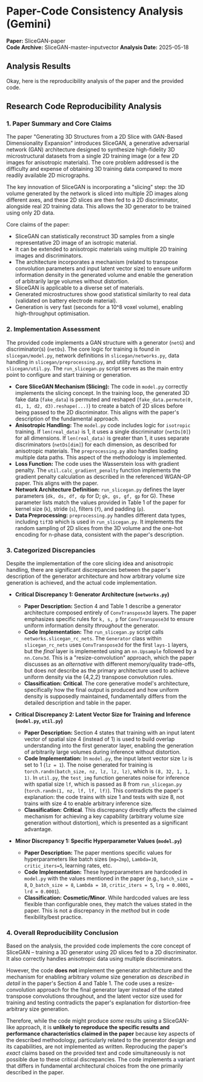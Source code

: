# Paper-Code Consistency Analysis (Gemini)

**Paper:** SliceGAN-paper  
**Code Archive:** SliceGAN-master-inputvector
**Analysis Date:** 2025-05-18

## Analysis Results

Okay, here is the reproducibility analysis of the paper and the provided code.

## Research Code Reproducibility Analysis

### 1. Paper Summary and Core Claims

The paper "Generating 3D Structures from a 2D Slice with GAN-Based Dimensionality Expansion" introduces SliceGAN, a generative adversarial network (GAN) architecture designed to synthesize high-fidelity 3D microstructural datasets from a single 2D training image (or a few 2D images for anisotropic materials). The core problem addressed is the difficulty and expense of obtaining 3D training data compared to more readily available 2D micrographs.

The key innovation of SliceGAN is incorporating a "slicing" step: the 3D volume generated by the network is sliced into multiple 2D images along different axes, and these 2D slices are then fed to a 2D discriminator, alongside real 2D training data. This allows the 3D generator to be trained using only 2D data.

Core claims of the paper:
*   SliceGAN can statistically reconstruct 3D samples from a single representative 2D image of an isotropic material.
*   It can be extended to anisotropic materials using multiple 2D training images and discriminators.
*   The architecture incorporates a mechanism (related to transpose convolution parameters and input latent vector size) to ensure uniform information density in the generated volume and enable the generation of arbitrarily large volumes without distortion.
*   SliceGAN is applicable to a diverse set of materials.
*   Generated microstructures show good statistical similarity to real data (validated on battery electrode material).
*   Generation is very fast (seconds for a 10^8 voxel volume), enabling high-throughput optimisation.

### 2. Implementation Assessment

The provided code implements a GAN structure with a generator (`netG`) and discriminator(s) (`netDs`). The core logic for training is found in `slicegan/model.py`, network definitions in `slicegan/networks.py`, data handling in `slicegan/preprocessing.py`, and utility functions in `slicegan/util.py`. The `run_slicegan.py` script serves as the main entry point to configure and start training or generation.

*   **Core SliceGAN Mechanism (Slicing):** The code in `model.py` correctly implements the slicing concept. In the training loop, the generated 3D fake data (`fake_data`) is permuted and reshaped (`fake_data.permute(0, d1, 1, d2, d3).reshape(...)`) to create a batch of 2D slices before being passed to the 2D discriminator. This aligns with the paper's description of the fundamental approach.
*   **Anisotropic Handling:** The `model.py` code includes logic for `isotropic` training. If `len(real_data)` is 1, it uses a single discriminator (`netDs[0]`) for all dimensions. If `len(real_data)` is greater than 1, it uses separate discriminators (`netDs[dim]`) for each dimension, as described for anisotropic materials. The `preprocessing.py` also handles loading multiple data paths. This aspect of the methodology is implemented.
*   **Loss Function:** The code uses the Wasserstein loss with gradient penalty. The `util.calc_gradient_penalty` function implements the gradient penalty calculation as described in the referenced WGAN-GP paper. This aligns with the paper.
*   **Network Architecture Definition:** `run_slicegan.py` defines the layer parameters (`dk, ds, df, dp` for D; `gk, gs, gf, gp` for G). These parameter lists match the values provided in Table 1 of the paper for kernel size (`k`), stride (`s`), filters (`f`), and padding (`p`).
*   **Data Preprocessing:** `preprocessing.py` handles different data types, including `tif3D` which is used in `run_slicegan.py`. It implements the random sampling of 2D slices from the 3D volume and the one-hot encoding for n-phase data, consistent with the paper's description.

### 3. Categorized Discrepancies

Despite the implementation of the core slicing idea and anisotropic handling, there are significant discrepancies between the paper's description of the generator architecture and how arbitrary volume size generation is achieved, and the actual code implementation.

*   **Critical Discrepancy 1: Generator Architecture (`networks.py`)**
    *   **Paper Description:** Section 4 and Table 1 describe a generator architecture composed entirely of `ConvTranspose3d` layers. The paper emphasizes specific rules for `k, s, p` for `ConvTranspose3d` to ensure uniform information density *throughout* the generator.
    *   **Code Implementation:** The `run_slicegan.py` script calls `networks.slicegan_rc_nets`. The `Generator` class within `slicegan_rc_nets` uses `ConvTranspose3d` for the first `lays-1` layers, but the *final* layer is implemented using an `nn.Upsample` followed by a `nn.Conv3d`. This is a "resize-convolution" approach, which the paper discusses as an *alternative* with different memory/quality trade-offs, but does *not* describe as the primary architecture used to achieve uniform density via the {4,2,2} transpose convolution rules.
    *   **Classification:** **Critical**. The core generative model's architecture, specifically how the final output is produced and how uniform density is supposedly maintained, fundamentally differs from the detailed description and table in the paper.

*   **Critical Discrepancy 2: Latent Vector Size for Training and Inference (`model.py`, `util.py`)**
    *   **Paper Description:** Section 4 states that training with an input latent vector of spatial size 4 (instead of 1) is used to build overlap understanding into the first generator layer, enabling the generation of arbitrarily large volumes during inference without distortion.
    *   **Code Implementation:** In `model.py`, the input latent vector size `lz` is set to 1 (`lz = 1`). The noise generated for training is `torch.randn(batch_size, nz, lz, lz, lz)`, which is `(8, 32, 1, 1, 1)`. In `util.py`, the `test_img` function generates noise for inference with spatial size `lf`, which is passed as 8 from `run_slicegan.py` (`torch.randn(1, nz, lf, lf, lf)`). This contradicts the paper's explanation: the code trains with size 1 and tests with size 8, not trains with size 4 to enable arbitrary inference size.
    *   **Classification:** **Critical**. This discrepancy directly affects the claimed mechanism for achieving a key capability (arbitrary volume size generation without distortion), which is presented as a significant advantage.

*   **Minor Discrepancy 1: Specific Hyperparameter Values (`model.py`)**
    *   **Paper Description:** The paper mentions specific values for hyperparameters like batch sizes (`mg=2mp`), `Lambda=10`, `critic_iters=5`, learning rates, etc.
    *   **Code Implementation:** These hyperparameters are hardcoded in `model.py` with the values mentioned in the paper (e.g., `batch_size = 8`, `D_batch_size = 8`, `Lambda = 10`, `critic_iters = 5`, `lrg = 0.0001`, `lrd = 0.0001`).
    *   **Classification:** **Cosmetic/Minor**. While hardcoded values are less flexible than configurable ones, they match the values stated in the paper. This is not a discrepancy in the *method* but in code flexibility/best practice.

### 4. Overall Reproducibility Conclusion

Based on the analysis, the provided code implements the core concept of SliceGAN – training a 3D generator using 2D slices fed to a 2D discriminator. It also correctly handles anisotropic data using multiple discriminators.

However, the code **does not** implement the generator architecture and the mechanism for enabling arbitrary volume size generation *as described in detail* in the paper's Section 4 and Table 1. The code uses a resize-convolution approach for the final generator layer instead of the stated transpose convolutions throughout, and the latent vector size used for training and testing contradicts the paper's explanation for distortion-free arbitrary size generation.

Therefore, while the code might produce *some* results using a SliceGAN-like approach, it is **unlikely to reproduce the specific results and performance characteristics claimed in the paper** because key aspects of the described methodology, particularly related to the generator design and its capabilities, are not implemented as written. Reproducing the paper's *exact* claims based on the provided text and code simultaneously is not possible due to these critical discrepancies. The code implements a variant that differs in fundamental architectural choices from the one primarily described in the paper.